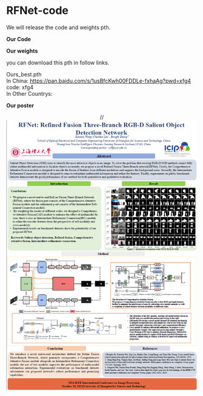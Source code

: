 # RFNet-code

We will release the  code and weights pth.      


**Our Code**


**Our weights**

you can download this pth in follow links.

Ours_best.pth   
In China: https://pan.baidu.com/s/1usBfcKwh00FDDLe-fxhaAg?pwd=xfg4  code: xfg4   
In Other Countrys:  


**Our poster**
<div align=center>
	// <img src="https://github.com/Corgislam/RFNet-code/blob/main/poster.png"/>

</div>
